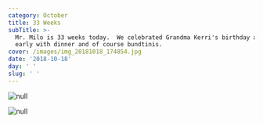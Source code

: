 ```yaml
---
category: October
title: 33 Weeks
subTitle: >-
  Mr. Milo is 33 weeks today.  We celebrated Grandma Kerri's birthday a bit
  early with dinner and of course bundtinis.  
cover: /images/img_20181018_174854.jpg
date: '2018-10-18'
day: ' '
slug: ' '
---
```

![null](/images/img_20181018_174854.jpg)

![null](/images/img_20181018_203928.jpg)
